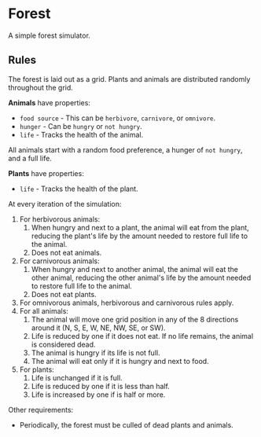 # Forest
A simple forest simulator.

## Rules
The forest is laid out as a grid.  Plants and animals are distributed randomly throughout the grid.

**Animals** have properties: 
- `food source` - This can be `herbivore`, `carnivore`, or `omnivore`.
- `hunger` - Can be `hungry` or `not hungry`.
- `life` - Tracks the health of the animal.

All animals start with a random food preference, a hunger of `not hungry`, and a full life.

**Plants** have properties: 
- `life` - Tracks the health of the plant.

At every iteration of the simulation:

1. For herbivorous animals:
    1. When hungry and next to a plant, the animal will eat from the plant, reducing the plant's life by the amount needed to restore full life to the animal.
    2. Does not eat animals.
2. For carnivorous animals:
    1. When hungry and next to another animal, the animal will eat the other animal, reducing the other animal's life by the amount needed to restore full life to the animal.
    2. Does not eat plants.
3. For omnivorous animals, herbivorous and carnivorous rules apply.
4. For all animals:
    1. The animal will move one grid position in any of the 8 directions around it (N, S, E, W, NE, NW, SE, or SW).
    2. Life is reduced by one if it does not eat.  If no life remains, the animal is considered dead.
    3. The animal is hungry if its life is not full.
    4. The animal will eat only if it is hungry and next to food.
5. For plants:
    1. Life is unchanged if it is full.
    2. Life is reduced by one if it is less than half.
    3. Life is increased by one if is half or more.

Other requirements:
- Periodically, the forest must be culled of dead plants and animals.
